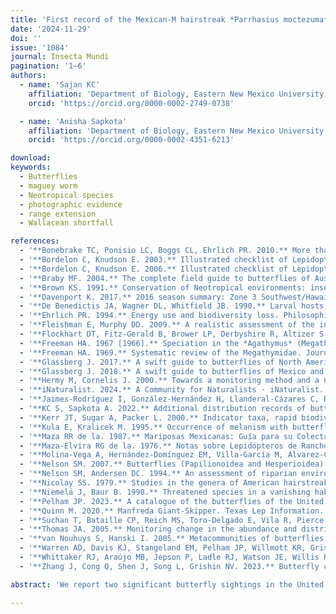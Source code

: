 ```yaml
---
title: 'First record of the Mexican-M hairstreak *Parrhasius moctezuma* (Clench, 1971) (Lepidoptera: Lycaenidae) in Texas, USA, and possible sighting of the tequila giant skipper *Aegiale hesperiaris* (Walker, 1856) (Lepidoptera: Hesperiidae)'
date: '2024-11-29'
doi: ''
issue: '1084'
journal: Insecta Mundi
pagination: '1–6'
authors:
  - name: 'Sajan KC'
    affiliation: 'Department of Biology, Eastern New Mexico University, 1500 S Avenue K Portales, NM 88130 sajankc143@gmail.com https://orcid.org/0000-0002-2749-0738'
    orcid: 'https://orcid.org/0000-0002-2749-0738'

  - name: 'Anisha Sapkota'
    affiliation: 'Department of Biology, Eastern New Mexico University, 1500 S Avenue K Portales, NM 88130 anishasapkota363@gmail.com https://orcid.org/0000-0002-4351-6213'
    orcid: 'https://orcid.org/0000-0002-4351-6213'

download:
keywords:
  - Butterflies
  - maguey worm
  - Neotropical species
  - photographic evidence
  - range extension
  - Wallacean shortfall

references:
  - '**Bonebrake TC, Ponisio LC, Boggs CL, Ehrlich PR. 2010.** More than just indicators: A review of tropical butterfly ecology and conservation. Biological Conservation 143(8): 1831–1841.'
  - '**Bordelon C, Knudson E. 2003.** Illustrated checklist of Lepidoptera of the lower Rio Grande Valley. Part 1: Butterflies. TLS PUB. 9a. Texas Lepidoptera Survey; Houston, TX. 54 p.'
  - '**Bordelon C, Knudson E. 2006.** Illustrated checklist of Lepidoptera of the lower Rio Grande Valley. Vol. 1: Butterflies. TLS PUB. 9a. Texas Lepidoptera Survey; Houston, TX. 60 p.'
  - '**Braby MF. 2004.** The complete field guide to butterflies of Australia. CSIRO Publishing; Melbourne, Australia. 339 p.'
  - '**Brown KS. 1991.** Conservation of Neotropical environments: insects as indicators. p. 350–404. In: Collines NM, Thomas JA (eds.). The conservation of insects and their habitats. Academic Press; London. 468 p.'
  - '**Davenport K. 2017.** 2016 season summary: Zone 3 Southwest/Hawaii, Arizona, California, Nevada, and Hawaii. News of the Lepidopterists’ Society 59(Supplement 1): 33–42.'
  - '**De Benedictis JA, Wagner DL, Whitfield JB. 1990.** Larval hosts of Microlepidoptera of the San Bruno Mountains, California. Atala 16: 14–18.'
  - '**Ehrlich PR. 1994.** Energy use and biodiversity loss. Philosophical Transactions of the Royal Society B 344: 99–104.'
  - '**Fleishman E, Murphy DD. 2009.** A realistic assessment of the indicator potential of butterflies and other charismatic taxonomic groups. Conservation Biology 23(5): 1109–1116.'
  - '**Flockhart DT, Fitz-Gerald B, Brower LP, Derbyshire R, Altizer S, Hobson KA, Wassenaar LI, Norris DR. 2017.** Migration distance as a selective episode for wing morphology in a migratory insect. Movement Ecology 5: 1–9.'
  - '**Freeman HA. 1967 [1966].** Speciation in the *Agathymus* (Megathymidae). Journal of Research on the Lepidoptera 5(4): 209–214.'
  - '**Freeman HA. 1969.** Systematic review of the Megathymidae. Journal of the Lepidopterists’ Society 23(suppl. 1): 1–59.'
  - '**Glassberg J. 2017.** A swift guide to butterflies of North America. Princeton University Press; Princeton, NJ. 420 p.'
  - '**Glassberg J. 2018.** A swift guide to butterflies of Mexico and Central America. Princeton University Press; Princeton, NJ. 304 p.'
  - '**Hermy M, Cornelis J. 2000.** Towards a monitoring method and a number of multifaceted and hierarchical biodiversity indicators for urban and suburban parks. Landscape and Urban Planning 49: 149–162.'
  - '**iNaturalist. 2024.** A Community for Naturalists · iNaturalist. Available at https://www.inaturalist.org (Last accessed August 22, 2024.)'
  - '**Jaimes-Rodríguez I, González-Hernández H, Llanderal-Cázares C, Rodríguez-Ortega A, Guzmán-Franco AW. 2020.** Traditional Mexican dish is associated with more than one skipper species (Lepidoptera, Hesperiidae, Megathiminae, Aegialini). Annals of the Entomological Society of America 113(3): 183–192.'
  - '**KC S, Sapkota A. 2022.** Additional distribution records of butterflies (Lepidoptera: Rhopalocera) with seven species new to Nepal. Biodiversitas Journal of Biological Diversity 23(5): 2711–2738.'
  - '**Kerr JT, Sugar A, Packer L. 2000.** Indicator taxa, rapid biodiversity assessment, and nestedness in an endangered ecosystem. Conservation Biology 14: 1726–1734.'
  - '**Kula E, Kralicek M. 1995.** Occurrence of melanism with butterflies in polluted area Decinsky Sneznik. Lesnictvi 41: 257–264.'
  - '**Maza RR de la. 1987.** Mariposas Mexicanas: Guía para su Colecta y Determinación. Fondo de Cultura Económica. S. A. de C. V.; Mexico City, Mexico. 302 p.'
  - '**Maza-Elvira RG de la. 1976.** Notas sobre Lepidópteros de Rancho Viejo y Tepoztlán, Morelos, México. Segunda parte: Hesperidos, Megatimidos y Castnidos. Revista de la Sociedad Mexicana de Lepidopterología 2(1):15–23.'
  - '**Molina-Vega A, Hernández-Domínguez EM, Villa-García M, Álvarez-Cervantes J. 2021.** *Comadia redtenbacheri* (Lepidoptera: Cossidae) and *Aegiale hesperiaris* (Lepidoptera: Hesperiidae), two important edible insects of *Agave salmiana* (Asparagales: Asparagaceae): a review. International Journal of Tropical Insect Science 41: 1977–1988.'
  - '**Nelson SM. 2007.** Butterflies (Papilionoidea and Hesperioidea) as potential ecological indicators of riparian quality in the semi-arid western United States. Ecological Indicators 7(2): 469–480.'
  - '**Nelson SM, Andersen DC. 1994.** An assessment of riparian environmental quality by using butterflies and disturbance susceptibility scores. Southwest Naturalist 39(2): 137–142.'
  - '**Nicolay SS. 1979.** Studies in the genera of American hairstreaks. 5. A review of the Hubnerian genus *Parrhasius* and description of a new genus *Michaelus* (Lycaenidae: Eumaeini). Bulletin of the Allyn Museum 56: 1–52.'
  - '**Niemelä J, Baur B. 1998.** Threatened species in a vanishing habitat: plants and invertebrates in calcareous grasslands in the Swiss Jura mountains. Biodiversity and Conservation 7: 1407–1416.'
  - '**Pelham JP. 2023.** A catalogue of the butterflies of the United States and Canada. McGuire Center for Lepidoptera and Biodiversity, Florida Museum of Natural History; Burke Museum of Natural History and Culture. Available at https:// butterfliesofamerica.com/US-Can-Cat.htm (Last accessed August 23, 2024.)'
  - '**Quinn M. 2020.** Manfreda Giant-Skipper. Texas Lep Information. Available at https://www.texasento.net/Stallingsia.htm (Last accessed August 24, 2024.)'
  - '**Suchan T, Bataille CP, Reich MS, Toro-Delgado E, Vila R, Pierce NE, Talavera G. 2024.** A trans-oceanic flight of over 4,200 km by painted lady butterflies. Nature Communications 15(1): 5205.'
  - '**Thomas JA. 2005.** Monitoring change in the abundance and distribution of insects using butterflies and other indicator groups. Philosophical Transactions of the Royal Society B: Biological Sciences 360: 339–357.'
  - '**van Nouhuys S, Hanski I. 2005.** Metacommunities of butterflies, their host plants and their parasitoids. p. 99–121. In: Holyoak M, Leibold MA, Holt RD (eds.). Metacommunities: spatial dynamics and ecological communities. University of Chicago Press; Chicago. 520 p.'
  - '**Warren AD, Davis KJ, Stangeland EM, Pelham JP, Willmott KR, Grishin NV. 2024.** Illustrated Lists of American Butterflies (North and South America). Available at https://www.butterfliesofamerica.com/index.html (Last accessed August 24, 2024.)'
  - '**Whittaker RJ, Araújo MB, Jepson P, Ladle RJ, Watson JE, Willis KJ. 2005.** Conservation biogeography: assessment and prospect. Diversity and Distributions 11:3–23.'
  - '**Zhang J, Cong Q, Shen J, Song L, Grishin NV. 2023.** Butterfly classification and species discovery using genomics. Taxonomic Report of the International Lepidoptera Survey 11(3): 1–93 + 54 figs.'

abstract: 'We report two significant butterfly sightings in the United States, observed during an opportunistic photographic survey conducted in south Texas between December 2022 and January 2023. *Parrhasius moctezuma* (Clench, 1971) (Lepidoptera: Lycaenidae) was sighted at the National Butterfly Center in Mission, Texas, on January 5, 2023, marking the first documented record of the species in Texas and only the second in the United States, as confirmed by photographic evidence. Additionally, *Aegiale hesperiaris* (Walker, 1856) (Lepidoptera: Hesperiidae) was potentially observed at the same location on December 4, 2022, although lacking photographic documentation or a collected specimen, highlighting the need for further observations in south Texas. These extralimital records enhance our understanding of the distributions and potential range expansions of these two taxa.'

---
```

